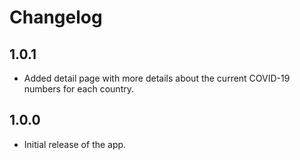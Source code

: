 # Changelog

## 1.0.1

- Added detail page with more details about the current COVID-19 numbers for each country.

## 1.0.0

- Initial release of the app.
